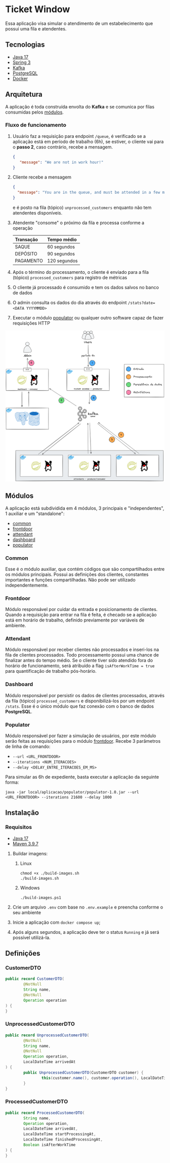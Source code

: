 # Ticket Window

Essa aplicação visa simular o atendimento de um estabelecimento que possui
uma fila e atendentes.

## Tecnologias

- [Java 17](https://www.oracle.com/br/java/technologies/downloads/#java17)
- [Spring 3](https://spring.io/)
- [Kafka](https://kafka.apache.org/)
- [PostgreSQL](https://www.postgresql.org/)
- [Docker](https://www.docker.com/)

## Arquitetura

A aplicação é toda construída envolta do **Kafka** e se comunica por filas
consumidas pelos [módulos](#módulos).

### Fluxo de funcionamento

1. Usuário faz a requisição para endpoint `/queue`, é verificado se
a aplicação está em período de trabalho (6h), se estiver, o cliente vai
para o **passo 2**, caso contrário, recebe a mensagem.
   ```json
   {
      "message": "We are not in work hour!"
   }
   ```

2. Cliente recebe a mensagem 
    ```json
   {
      "message": "You are in the queue, and must be attended in a few moments"
   }
    ```
    e é posto na fila (tópico) `unprocessed_customers` enquanto não
    tem atendentes disponíveis.

3. Atendente "consome" o próximo da fila e processa conforme a operação
    
    | Transação | Tempo médio  |
    |-----------|--------------|
    | SAQUE     | 60 segundos  |
    | DEPÓSITO  | 90 segundos  |
    | PAGAMENTO | 120 segundos |

4. Após o término do processamento, o cliente é enviado para a fila (tópico) `processed_customers`
para registro de métricas

5. O cliente já processado é consumido e tem os dados salvos no banco de dados

6. O admin consulta os dados do dia através do endpoint `/stats?date=<DATA YYYYMMDD>`

7. Executar o módulo [populator](#populator) ou qualquer outro software capaz de fazer requisições HTTP

![Arquitetura](ticket_window_architecture.png)

## Módulos

A aplicação está subdividida em 4 módulos, 3 principais e "independentes", 1 auxiliar
e um "standalone":

- [common](#common)
- [frontdoor](#frontdoor)
- [attendant](#attendant)
- [dashboard](#dashboard)
- [populator](#populator)

### Common

Esse é o módulo auxiliar, que contém códigos que são compartilhados entre
os módulos principais. Possui as definições dos clientes, constantes importantes e funções compartilhadas.
Não pode ser utilizado independentemente.

### Frontdoor

Módulo responsável por cuidar da entrada e posicionamento de clientes.
Quando a requisição para entrar na fila é feita, é checado se a aplicação está em horário de trabalho,
definido previamente por variáveis de ambiente.

### Attendant

Módulo responsável por receber clientes não processados e inseri-los na fila de clientes processados.
Todo processamento possui uma chance de finalizar antes do tempo médio.
Se o cliente tiver sido atendido fora do horário de funcionamento, será atribuído
a flag `isAfterWorkTime = true` para quantificação de trabalho pós-horário.

### Dashboard

Módulo responsável por persistir os dados de clientes processados,
através da fila (tópico) `processed_customers` e disponibilizá-los por
um endpoint `/stats`. Esse é o único módulo que faz conexão com o banco de dados
**PostgreSQL**.

### Populator

Módulo responsável por fazer a simulação de usuários, por este módulo serão feitas
as requisições para o módulo [frontdoor](#frontdoor). Recebe 3 parâmetros de linha de comando:

- `--url <URL_FRONTDOOR>`
- `--iterations <NUM_ITERACOES>`
- `--delay <DELAY_ENTRE_ITERACOES_EM_MS>`

Para simular as 6h de expediente, basta executar a aplicação da seguinte forma:

```shell
java -jar local/aplicacao/populator/populator-1.0.jar --url <URL_FRONTDOOR> --iterations 21600 --delay 1000
```

## Instalação

### Requisitos

- [Java 17](https://www.oracle.com/br/java/technologies/downloads/#java17)
- [Maven 3.9.7](https://maven.apache.org/download.cgi)

1. Buildar imagens:
   1. Linux
      ```shell
      chmod +x ./build-images.sh
      ./build-images.sh
      ```
   
   2. Windows
      ```shell
      ./build-images.ps1
      ```

2. Crie um arquivo `.env` com base no `.env.example` e preencha conforme o seu ambiente

3. Inicie a aplicação com `docker compose up`;

4. Após alguns segundos, a aplicação deve ter o status `Running` e já será possível utilizá-la.

## Definições

### CustomerDTO

```java
public record CustomerDTO(
        @NotNull
        String name,
        @NotNull
        Operation operation
) {
}
```

### UnprocessedCustomerDTO

```java
public record UnprocessedCustomerDTO(
        @NotNull
        String name,
        @NotNull
        Operation operation,
        LocalDateTime arrivedAt
) {
        public UnprocessedCustomerDTO(CustomerDTO customer) {
                this(customer.name(), customer.operation(), LocalDateTime.now());
        }
}
```

### ProcessedCustomerDTO

```java
public record ProcessedCustomerDTO(
        String name,
        Operation operation,
        LocalDateTime arrivedAt,
        LocalDateTime startProcessingAt,
        LocalDateTime finishedProcessingAt,
        Boolean isAfterWorkTime
) {
}
```